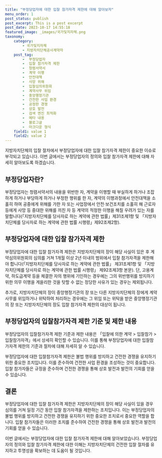 ```yaml
---
title: "부정당업자에 대한 입찰 참가자격 제한에 대해 알아보자"
menu_order: 1
post_status: publish
post_excerpt: This is a post excerpt
post_date: 2023-10-17 14:55:18
featured_image: _images/국가및지자체.png
taxonomy:
    category:
        - 국가및지자체
        - 지방자치단체공사계약자
    post_tag:
        -  부정당업자
        -  입찰 참가자격 제한
        -  청렴서약서
        -  계약 이행
        -  안전대책
        -  사망 위해
        -  입찰심의위원회
        -  계약사무 위임
        -  중앙행정기관
        -  건전한 사업 환경
        -  공정한 경쟁
        -  상호 발전
        -  검색 엔진 최적화
        -  메타 내용
        -  블로그글
        -  마크다운 형식
    field1: value 1
    field2: value 2
---
```



지방자치단체의 입찰 절차에서 부정당업자에 대한 입찰 참가자격 제한이 중요한 이슈로 부각되고 있습니다. 이번 글에서는 부정당업자의 정의와 입찰 참가자격 제한에 대해 자세히 알아보도록 하겠습니다.

## 부정당업자란?
부정당업자는 청렴서약서의 내용을 위반한 자, 계약을 이행할 때 부실하게 하거나 조잡하게 하거나 부당하게 하거나 부정한 행위를 한 자, 계약의 이행과정에서 안전대책을 소홀히 하여 공중에게 위해를 가한 자 또는 사업장에서 안전·보건조치를 소홀히 해 근로자 등에게 사망 등 중대한 위해를 끼친 자 등 계약의 적정한 이행을 해칠 우려가 있는 자를 말합니다(「지방자치단체를 당사자로 하는 계약에 관한 법률」제31조제1항 및 「지방자치단체를 당사자로 하는 계약에 관한 법률 시행령」제92조제2항).

## 부정당업자에 대한 입찰 참가자격 제한
부정당업자에 대한 입찰 참가자격 제한은 지방자치단체의 장이 해당 사실이 있은 후 계약심의위원회의 심의를 거쳐 1개월 이상 2년 이내의 범위에서 입찰 참가자격을 제한해야 합니다(「지방자치단체를 당사자로 하는 계약에 관한 법률」 제31조제1항 및 「지방자치단체를 당사자로 하는 계약에 관한 법률 시행령」 제92조제3항 본문). 단, 고용계약, 하도급계약 등을 체결한 자의 행위에 기인하는 경우에는 그의 위반행위를 방지하기 위한 의무 이행을 게을리한 것을 탓할 수 없는 정당한 사유가 있는 경우는 제외됩니다.

추가로, 지방자치단체의 장이 중앙행정기관의 장 또는 다른 지방자치단체의 장에게 계약사무를 위임하거나 위탁하여 처리하는 경우에는 그 위임 또는 위탁을 받은 중앙행정기관의 장 또는 지방자치단체의 장도 입찰 참가자격 제한의 대상이 됩니다.

## 부정당업자의 입찰참가자격 제한 기준 및 제한 내용
부정당업자의 입찰참가자격 제한 기준과 제한 내용은 「입찰에 의한 계약 > 입찰참가 > 입찰참가자격」에서 상세히 확인할 수 있습니다. 이를 통해 부정당업자에 대한 입찰참가자격 제한의 기준과 절차에 대해 자세히 알 수 있습니다.

부정당업자에 대한 입찰참가자격 제한은 불법 행위를 방지하고 건전한 경쟁을 유지하기 위한 중요한 조치입니다. 이를 준수하여 건전한 사업 환경을 조성하는 것이 중요합니다. 입찰 참가자들은 규정을 준수하며 건전한 경쟁을 통해 상호 발전과 발전의 기회를 얻을 수 있습니다.

## 결론
부정당업자에 대한 입찰 참가자격 제한은 지방자치단체의 장이 해당 사실이 있을 경우 심의를 거쳐 일정 기간 동안 입찰 참가자격을 제한하는 조치입니다. 이는 부정당업자의 불법 행위를 방지하고 건전한 경쟁을 유지하기 위한 중요한 조치로서 중요한 역할을 합니다. 입찰 참가자들은 이러한 조치를 준수하여 건전한 경쟁을 통해 상호 발전과 발전의 기회를 얻을 수 있습니다.

이번 글에서는 부정당업자에 대한 입찰 참가자격 제한에 대해 알아보았습니다. 부정당업자의 정의와 입찰 참가자격 제한에 대한 이해는 지방자치단체의 건전한 입찰 절차를 유지하고 투명성을 확보하는 데 도움이 될 것입니다.

